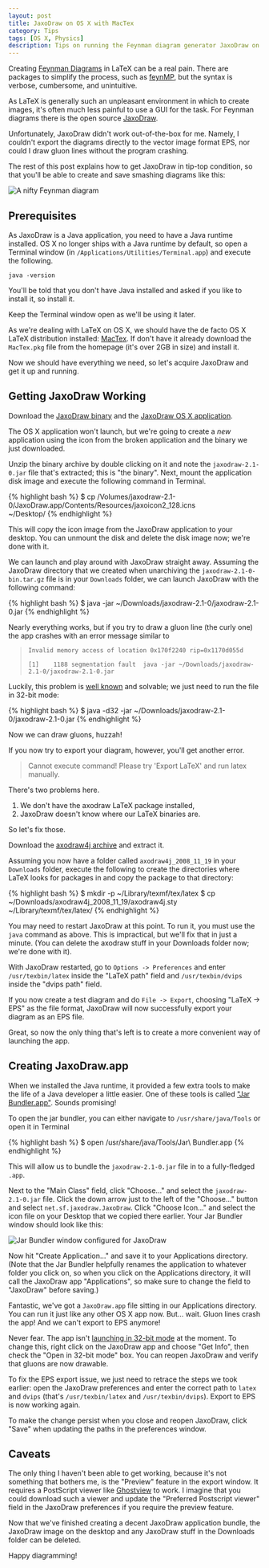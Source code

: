 ```yaml
---
layout: post
title: JaxoDraw on OS X with MacTex
category: Tips
tags: [OS X, Physics]
description: Tips on running the Feynman diagram generator JaxoDraw on OS X
---
```


Creating [Feynman Diagrams](http://en.wikipedia.org/wiki/Feynman_Diagrams) in LaTeX can be a real pain. There are packages to simplify the process, such as [feynMP](http://osksn2.hep.sci.osaka-u.ac.jp/~taku/osx/feynmp.html), but the syntax is verbose, cumbersome, and unintuitive.

As LaTeX is generally such an unpleasant environment in which to create images, it's often much less painful to use a GUI for the task. For Feynman diagrams there is the open source [JaxoDraw](http://jaxodraw.sourceforge.net).

Unfortunately, JaxoDraw didn't work out-of-the-box for me. Namely, I couldn't export the diagrams directly to the vector image format EPS, nor could I draw gluon lines without the program crashing.

The rest of this post explains how to get JaxoDraw in tip-top condition, so that you'll be able to create and save smashing diagrams like this:

![A nifty Feynman diagram](/assets/img/jaxodraw-on-os-x/feynman-diagram.png)

Prerequisites
-------------

As JaxoDraw is a Java application, you need to have a Java runtime installed. OS X no longer ships with a Java runtime by default, so open a Terminal window (in `/Applications/Utilities/Terminal.app`) and execute the following.

    java -version

You'll be told that you don't have Java installed and asked if you like to install it, so install it.

Keep the Terminal window open as we'll be using it later.

As we're dealing with LaTeX on OS X, we should have the de facto OS X LaTeX distribution installed: [MacTex](http://www.tug.org/mactex/). If don't have it already download the `MacTex.pkg` file from the homepage (it's over 2GB in size) and install it.

Now we should have everything we need, so let's acquire JaxoDraw and get it up and running.

Getting JaxoDraw Working
------------------------

Download the [JaxoDraw binary](http://jaxodraw.sourceforge.net/download/bin.html) and the [JaxoDraw OS X application](http://jaxodraw.sourceforge.net/download/dmg.html).

The OS X application won't launch, but we're going to create a *new* application using the icon from the broken application and the binary we just downloaded.

Unzip the binary archive by double clicking on it and note the `jaxodraw-2.1-0.jar` file that's extracted; this is "the binary". Next, mount the application disk image and execute the following command in Terminal.

{% highlight bash %}
$ cp /Volumes/jaxodraw-2.1-0/JaxoDraw.app/Contents/Resources/jaxoicon2_128.icns \
  ~/Desktop/
{% endhighlight %}

This will copy the icon image from the JaxoDraw application to your desktop. You can unmount the disk and delete the disk image now; we're done with it.

We can launch and play around with JaxoDraw straight away. Assuming the JaxoDraw directory that we created when unarchiving the `jaxodraw-2.1-0-bin.tar.gz` file is in your `Downloads` folder, we can launch JaxoDraw with the following command:

{% highlight bash %}
$ java -jar ~/Downloads/jaxodraw-2.1-0/jaxodraw-2.1-0.jar
{% endhighlight %}

Nearly everything works, but if you try to draw a gluon line (the curly one) the app crashes with an error message similar to

> `Invalid memory access of location 0x170f2240 rip=0x1170d055d`
>
> `[1]    1188 segmentation fault  java -jar ~/Downloads/jaxodraw-2.1-0/jaxodraw-2.1-0.jar`

Luckily, this problem is [well known](http://sourceforge.net/tracker/?func=detail&aid=2561249&group_id=142124&atid=751521) and solvable; we just need to run the file in 32-bit mode:

{% highlight bash %}
$ java -d32 -jar ~/Downloads/jaxodraw-2.1-0/jaxodraw-2.1-0.jar 
{% endhighlight %}

Now we can draw gluons, huzzah!

If you now try to export your diagram, however, you'll get another error.

> Cannot execute command!
> Please try 'Export LaTeX' and run latex manually.

There's two problems here.

1. We don't have the axodraw LaTeX package installed,
2. JaxoDraw doesn't know where our LaTeX binaries are.

So let's fix those.

Download the [axodraw4j archive](http://sourceforge.net/projects/jaxodraw/files/axodraw4j/axodraw4j_2008_11_19/axodraw4j_2008_11_19.tar.gz/download) and extract it.

Assuming you now have a folder called `axodraw4j_2008_11_19` in your `Downloads` folder, execute the following to create the directories where LaTeX looks for packages in and copy the package to that directory:

{% highlight bash %}
$ mkdir -p ~/Library/texmf/tex/latex
$ cp ~/Downloads/axodraw4j_2008_11_19/axodraw4j.sty ~/Library/texmf/tex/latex/
{% endhighlight %}

You may need to restart JaxoDraw at this point. To run it, you must use the `java` command as above. This is impractical, but we'll fix that in just a minute. (You can delete the axodraw stuff in your Downloads folder now; we're done with it).

With JaxoDraw restarted, go to `Options -> Preferences` and enter `/usr/texbin/latex` inside the "LaTeX path" field and `/usr/texbin/dvips` inside the "dvips path" field.

If you now create a test diagram and do `File -> Export`, choosing "LaTeX -> EPS" as the file format, JaxoDraw will now successfully export your diagram as an EPS file.

Great, so now the only thing that's left is to create a more convenient way of launching the app.

Creating JaxoDraw.app
---------------------

When we installed the Java runtime, it provided a few extra tools to make the life of a Java developer a little easier. One of these tools is called ["Jar Bundler.app"](http://nakkaya.com/2009/12/12/creating-mac-os-x-app-bundle-for-java-applications/). Sounds promising!

To open the jar bundler, you can either navigate to `/usr/share/java/Tools` or open it in Terminal

{% highlight bash %}
$ open /usr/share/java/Tools/Jar\ Bundler.app
{% endhighlight %}

This will allow us to bundle the `jaxodraw-2.1-0.jar` file in to a fully-fledged `.app`. 

Next to the "Main Class" field, click "Choose..." and select the `jaxodraw-2.1-0.jar` file. Click the down arrow just to the left of the "Choose..." button and select `net.sf.jaxodraw.JaxoDraw`. Click "Choose Icon..." and select the icon file on your Desktop that we copied there earlier. Your Jar Bundler window should look like this:

![Jar Bundler window configured for JaxoDraw](/assets/img/jaxodraw-on-os-x/jar-bundler.png)

Now hit "Create Application..." and save it to your Applications directory. (Note that the Jar Bundler helpfully renames the application to whatever folder you click on, so when you click on the Applications directory, it will call the JaxoDraw app "Applications", so make sure to change the field to "JaxoDraw" before saving.)

Fantastic, we've got a `JaxoDraw.app` file sitting in our Applications directory. You can run it just like any other OS X app now. But... wait. Gluon lines crash the app! And we can't export to EPS anymore!

Never fear. The app isn't [launching in 32-bit mode](http://lists.apple.com/archives/java-dev/2009/Jul/msg00125.html) at the moment. To change this, right click on the JaxoDraw app and choose "Get Info", then check the "Open in 32-bit mode" box. You can reopen JaxoDraw and verify that gluons are now drawable.

To fix the EPS export issue, we just need to retrace the steps we took earlier: open the JaxoDraw preferences and enter the correct path to `latex` and `dvips` (that's `/usr/texbin/latex` and `/usr/texbin/dvips`). Export to EPS is now working again.

To make the change persist when you close and reopen JaxoDraw, click "Save" when updating the paths in the preferences window.

Caveats
-------

The only thing I haven't been able to get working, because it's not something that bothers me, is the "Preview" feature in the export window. It requires a PostScript viewer like [Ghostview](http://pages.cs.wisc.edu/~ghost/) to work. I imagine that you could download such a viewer and update the "Preferred Postscript viewer" field in the JaxoDraw preferences if you require the preview feature.

Now that we've finished creating a decent JaxoDraw application bundle, the JaxoDraw image on the desktop and any JaxoDraw stuff in the Downloads folder can be deleted.

Happy diagramming!
